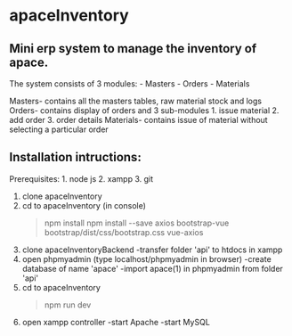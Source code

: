 # apaceInventory

## Mini erp system to manage the inventory of apace.

The system consists of 3 modules:
    - Masters
    - Orders
    - Materials
    
Masters- contains all the masters tables, raw material stock and logs
Orders- contains display of orders and 3 sub-modules
        1. issue material
        2. add order
        3. order details
Materials- contains issue of material without selecting a particular order

## Installation intructions:

Prerequisites: 
    1. node js
    2. xampp
    3. git

1. clone apaceInventory
2. cd to apaceInventory (in console)
    > npm install
    > npm install --save axios bootstrap-vue bootstrap/dist/css/bootstrap.css vue-axios
3. clone apaceInventoryBackend
    -transfer folder 'api' to htdocs in xampp
4. open phpmyadmin (type localhost/phpmyadmin in browser) 
    -create database of name 'apace'
    -import apace(1) in phpmyadmin from folder 'api'
5. cd to apaceInventory
    > npm run dev
6. open xampp controller
    -start Apache
    -start MySQL
